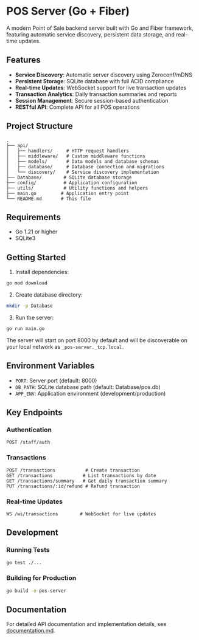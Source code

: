 # POS Server (Go + Fiber)

A modern Point of Sale backend server built with Go and Fiber framework, featuring automatic service discovery, persistent data storage, and real-time updates.

## Features
- **Service Discovery**: Automatic server discovery using Zeroconf/mDNS
- **Persistent Storage**: SQLite database with full ACID compliance
- **Real-time Updates**: WebSocket support for live transaction updates
- **Transaction Analytics**: Daily transaction summaries and reports
- **Session Management**: Secure session-based authentication
- **RESTful API**: Complete API for all POS operations

## Project Structure
```
.
├── api/
│   ├── handlers/     # HTTP request handlers
│   ├── middleware/   # Custom middleware functions
│   ├── models/       # Data models and database schemas
│   ├── database/     # Database connection and migrations
│   └── discovery/    # Service discovery implementation
├── Database/        # SQLite database storage
├── config/          # Application configuration
├── utils/           # Utility functions and helpers
├── main.go         # Application entry point
└── README.md       # This file
```

## Requirements
- Go 1.21 or higher
- SQLite3

## Getting Started

1. Install dependencies:
```bash
go mod download
```

2. Create database directory:
```bash
mkdir -p Database
```

3. Run the server:
```bash
go run main.go
```

The server will start on port 8000 by default and will be discoverable on your local network as `_pos-server._tcp.local.`

## Environment Variables
- `PORT`: Server port (default: 8000)
- `DB_PATH`: SQLite database path (default: Database/pos.db)
- `APP_ENV`: Application environment (development/production)

## Key Endpoints

### Authentication
```
POST /staff/auth
```

### Transactions
```
POST /transactions           # Create transaction
GET /transactions           # List transactions by date
GET /transactions/summary   # Get daily transaction summary
PUT /transactions/:id/refund # Refund transaction
```

### Real-time Updates
```
WS /ws/transactions        # WebSocket for live updates
```

## Development

### Running Tests
```bash
go test ./...
```

### Building for Production
```bash
go build -o pos-server
```

## Documentation
For detailed API documentation and implementation details, see [documentation.md](go-pos/documentation.md).
